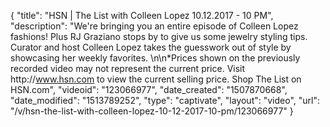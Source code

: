 {
    "title": "HSN | The List with Colleen Lopez 10.12.2017 - 10 PM",
    "description": "We're bringing you an entire episode of Colleen Lopez fashions! Plus RJ Graziano stops by to give us some jewelry styling tips. Curator and host Colleen Lopez takes the guesswork out of style by showcasing her weekly favorites. \n\n*Prices shown on the previously recorded video may not represent the current price. Visit http:\/\/www.hsn.com to view the current selling price. Shop The List on HSN.com",
    "videoid": "123066977",
    "date_created": "1507870668",
    "date_modified": "1513789252",
    "type": "captivate",
    "layout": "video",
    "url": "\/v\/hsn-the-list-with-colleen-lopez-10-12-2017-10-pm\/123066977"
}